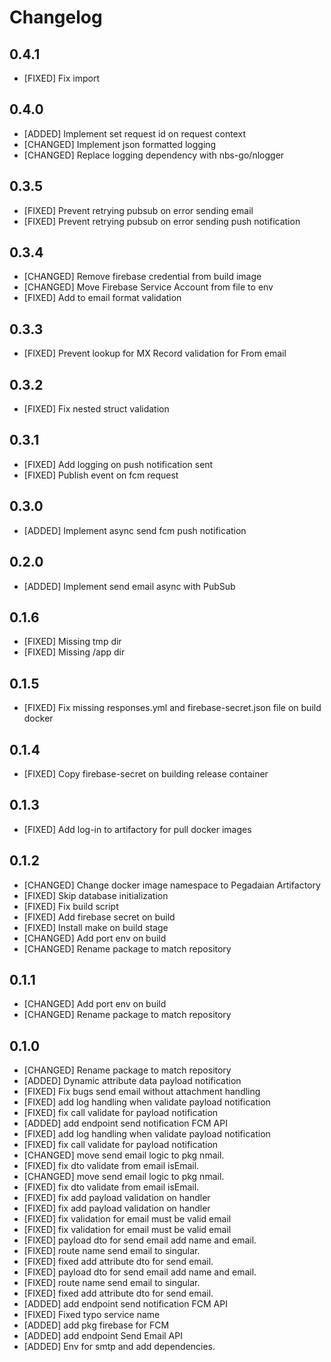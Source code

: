 # Changelog

## 0.4.1

- [FIXED] Fix import

## 0.4.0

- [ADDED] Implement set request id on request context
- [CHANGED] Implement json formatted logging
- [CHANGED] Replace logging dependency with nbs-go/nlogger

## 0.3.5

- [FIXED] Prevent retrying pubsub on error sending email
- [FIXED] Prevent retrying pubsub on error sending push notification

## 0.3.4

- [CHANGED] Remove firebase credential from build image
- [CHANGED] Move Firebase Service Account from file to env
- [FIXED] Add to email format validation

## 0.3.3

- [FIXED] Prevent lookup for MX Record validation for From email

## 0.3.2

- [FIXED] Fix nested struct validation

## 0.3.1

- [FIXED] Add logging on push notification sent
- [FIXED] Publish event on fcm request

## 0.3.0

- [ADDED] Implement async send fcm push notification

## 0.2.0

- [ADDED] Implement send email async with PubSub

## 0.1.6

- [FIXED] Missing tmp dir
- [FIXED] Missing /app dir

## 0.1.5

- [FIXED] Fix missing responses.yml and firebase-secret.json file on build docker

## 0.1.4

- [FIXED] Copy firebase-secret on building release container

## 0.1.3

- [FIXED] Add log-in to artifactory for pull docker images

## 0.1.2

- [CHANGED] Change docker image namespace to Pegadaian Artifactory
- [FIXED] Skip database initialization
- [FIXED] Fix build script
- [FIXED] Add firebase secret on build
- [FIXED] Install make on build stage
- [CHANGED] Add port env on build
- [CHANGED] Rename package to match repository

## 0.1.1

- [CHANGED] Add port env on build
- [CHANGED] Rename package to match repository

## 0.1.0

- [CHANGED] Rename package to match repository
- [ADDED] Dynamic attribute data payload notification
- [FIXED] Fix bugs send email without attachment handling
- [FIXED] add log handling when validate payload notification
- [FIXED] fix call validate for payload notification
- [ADDED] add endpoint send notification FCM API
- [FIXED] add log handling when validate payload notification
- [FIXED] fix call validate for payload notification
- [CHANGED] move send email logic to pkg nmail.
- [FIXED] fix dto validate from email isEmail.
- [CHANGED] move send email logic to pkg nmail.
- [FIXED] fix dto validate from email isEmail.
- [FIXED] fix add payload validation on handler
- [FIXED] fix add payload validation on handler
- [FIXED] fix validation for email must be valid email
- [FIXED] fix validation for email must be valid email
- [FIXED] payload dto for send email add name and email.
- [FIXED] route name send email to singular.
- [FIXED] fixed add attribute dto for send email.
- [FIXED] payload dto for send email add name and email.
- [FIXED] route name send email to singular.
- [FIXED] fixed add attribute dto for send email.
- [ADDED] add endpoint send notification FCM API
- [FIXED] Fixed typo service name
- [ADDED] add pkg firebase for FCM
- [ADDED] add endpoint Send Email API
- [ADDED] Env for smtp and add dependencies.